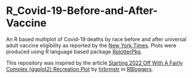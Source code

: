 # R_Covid-19-Before-and-After-Vaccine
An R based multiplot of Covid-19 deaths by race before and after universal adult vaccine eligibility as reported by the [New York Times](https://www.nytimes.com/interactive/2021/12/28/us/covid-deaths.html). Plots were produced using R language based package [RplotterPkg](https://github.com/deandevl/RplotterPkg).

This repository was inspired by the article [Starting 2022 Off With A Fairly Complex {ggplot2} Recreation Plot](https://www.r-bloggers.com/2022/01/starting-2022-off-with-a-fairly-complex-ggplot2-recreation-plot/?utm_source=phpList&utm_medium=email&utm_campaign=R-bloggers-daily&utm_content=HTML) by [hrbrmstr](https://www.r-bloggers.com/author/hrbrmstr/) in [RBloggers](https://www.r-bloggers.com/).
